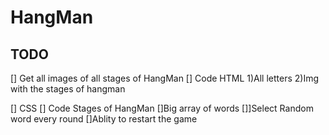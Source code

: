 # HangMan
## TODO 
[] Get all images of all stages of HangMan
[] Code HTML 
1)All letters
2)Img with the stages of hangman


[] CSS
[] Code Stages of HangMan
[]Big array of words
[]]Select Random word every round
[]Ablity to restart the game



